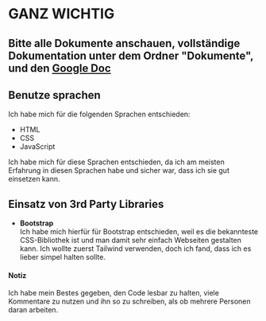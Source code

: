 # GANZ WICHTIG
## Bitte alle Dokumente anschauen, vollständige Dokumentation unter dem Ordner "Dokumente", und den [Google Doc](https://docs.google.com/document/d/1ZoKsAw86lu_qd0X3Fmj696DKu46dlcC4cf6zPsCPCCU/edit?usp=sharing)

## Benutze sprachen
Ich habe mich für die folgenden Sprachen entschieden:

- HTML
- CSS
- JavaScript

Ich habe mich für diese Sprachen entschieden, da ich am meisten Erfahrung in diesen Sprachen habe und sicher war, dass ich sie gut einsetzen kann.

## Einsatz von 3rd Party Libraries

- **Bootstrap**  
Ich habe mich hierfür für Bootstrap entschieden, weil es die bekannteste CSS-Bibliothek ist und man damit sehr einfach Webseiten gestalten kann. Ich wollte zuerst Tailwind verwenden, doch ich fand, dass ich es lieber simpel halten sollte.

#### Notiz

Ich habe mein Bestes gegeben, den Code lesbar zu halten, viele Kommentare zu nutzen und ihn so zu schreiben, als ob mehrere Personen daran arbeiten.
